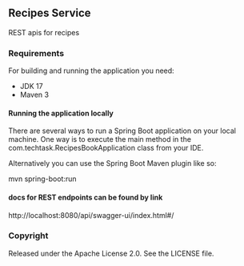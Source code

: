 ## Recipes Service
REST apis for recipes

### Requirements

For building and running the application you need:

- JDK 17
- Maven 3

#### Running the application locally

There are several ways to run a Spring Boot application on your local machine. One way is to execute the main method
in the com.techtask.RecipesBookApplication class from your IDE.

Alternatively you can use the Spring Boot Maven plugin like so:

mvn spring-boot:run

#### docs for REST endpoints can be found by link  
http://localhost:8080/api/swagger-ui/index.html#/

### Copyright

Released under the Apache License 2.0. See the LICENSE file.